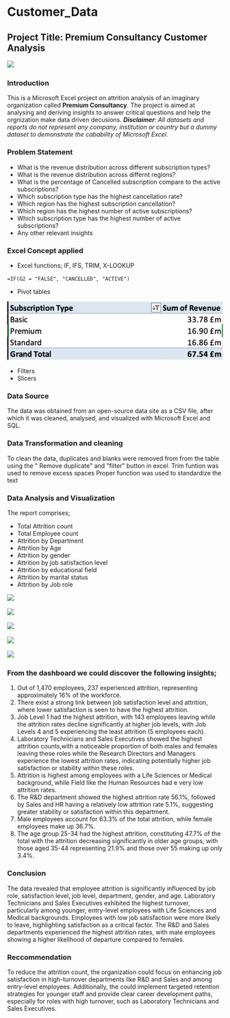 # Customer_Data
## Project Title: Premium Consultancy Customer Analysis

![](6946EF2B-755F-4352-83A7-7A1D1277AFCF_4_5005_c.jpeg)

### Introduction
This is a Microsoft Excel project on attrition analysis of an imaginary organization called **Premium Consultancy**. 
The project is aimed at analysing and deriving insights to answer critical questions and help the orgnization make data driven decusions.
**_Disclaimer_**: _All datasets and reports do not represent any company, institution or country but a dummy dataset to demonstrate the cabability of Microsoft  Excel._

### Problem Statement
- What is the revenue distribution across different subscription types?
- What is the revenue distribution across differnt regions?
- What is the percentage of Cancelled subscription compare to the active subscriptions?
- Which subscription type has the highest cancellation rate?
- Which region has the highest subscription cancellation?
- Which region has the highest number of active subscriptions?
- Which subscription type has the highest number of active subscriptions?
- Any other relevant insights

### Excel Concept applied
- Excel functions; IF, IFS, TRIM, X-LOOKUP
```excel
=IF(G2 = "FALSE", "CANCELLED", "ACTIVE")
```
- Pivot tables

![](PV_01.png)

- Filters
- Slicers

### Data Source
The data was obtained from an open-source data site as a CSV file, after which it was cleaned, analysed, and visualized with Microsoft Excel and SQL.

### Data Transformation and cleaning
To clean the data, duplicates and blanks were removed from from the table using the " Remove duplicate" and "filter" button in excel.
Trim funtion was used to remove excess spaces
Proper function was used to standardize the text


### Data Analysis and Visualization
The report comprises;
- Total Attrition count
- Total Employee count
- Attrition by Department
- Attrition by Age
- Attrition by gender
- Attrition by job satisfaction level
- Attrition by educational field
- Attrition by marital status
- Attrition by Job role 

![](5.png)

![](4.png)

![](3.png)

![](2.png)

![](1.png)


### From the dashboard we could discover the following insights;
1.	Out of 1,470 employees, 237 experienced attrition, representing approximately 16% of the workforce.
2.	There exist a  strong link between job satisfaction level and attrition, where lower satisfaction is seen to have the highest attrition.
3.	Job Level 1 had the highest attrition, with 143 employees leaving while the attrition rates decline significantly at higher job levels, with Job Levels 4 and 5 experiencing the least attrition (5 employees each).
4.	Laboratory Technicians and Sales Executives showed the highest attrition counts,with a noticeable proportion of both males and females leaving these roles while the Research Directors and Managers experience the lowest attrition rates, indicating potentially higher job satisfaction or stability within these roles.
5.	Attrition is highest among employees with a Life Sciences or Medical background, while Field like the Human Resources had e very low attrition rates.
6.	The R&D department showed the highest attrition rate 56.1%, followed by Sales and HR having a relatively low attrition rate 5.1%, suggesting greater stability or satisfaction within this department.
7.	Male employees account for 63.3% of the total attrition, while female employees make up 36.7%.
8.	The age group 25-34 had the highest attrition, constituting 47.7% of the total with the attrition decreasing significantly in older age groups, with those aged 35-44 representing 21.9% and those over 55 making up only 3.4%.

### Conclusion
The data revealed that employee attrition is significantly influenced by job role, satisfaction level, job level, department, gender, and age. 
Laboratory Technicians and Sales Executives exhibited the highest turnover, particularly among younger, entry-level employees with Life Sciences and Medical backgrounds. 
Employees with low job satisfaction were more likely to leave, highlighting satisfaction as a critical factor. 
The R&D and Sales departments experienced the highest attrition rates, with male employees showing a higher likelihood of departure compared to females. 

### Reccommendation
To reduce the attrition count, the organization could focus on enhancing job satisfaction in high-turnover departments like R&D and Sales and among entry-level employees. Additionally, the could implement targeted retention strategies for younger staff and provide clear career development paths, especially for roles with high turnover, such as Laboratory Technicians and Sales Executives.


